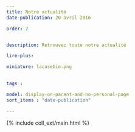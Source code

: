 ```yaml
---
title: Notre actualité
date-publication: 20 avril 2016

order: 2


description: Retrouvez toute notre actualité

lire-plus:

miniature: lacasebio.png
 

tags : 

model: display-on-parent-and-no-personal-page
sort_items : "date-publication"

---
```


<!-- ******************************** -->
<!-- **** intro rayon **** -->



<!-- **** fin intro rayon ********* -->
<!-- ****************************** -->
<!--fin-excerpt-->

{% include coll_ext/main.html %}

